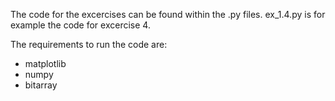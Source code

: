 The code for the excercises can be found within the .py files.
ex_1.4.py is for example the code for excercise 4. 

The requirements to run the code are:
- matplotlib 
- numpy
- bitarray

